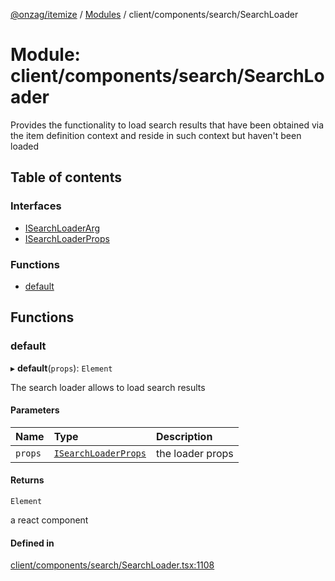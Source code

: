 [@onzag/itemize](../README.md) / [Modules](../modules.md) / client/components/search/SearchLoader

# Module: client/components/search/SearchLoader

Provides the functionality to load search results that have been obtained via the
item definition context and reside in such context but haven't been loaded

## Table of contents

### Interfaces

- [ISearchLoaderArg](../interfaces/client_components_search_SearchLoader.ISearchLoaderArg.md)
- [ISearchLoaderProps](../interfaces/client_components_search_SearchLoader.ISearchLoaderProps.md)

### Functions

- [default](client_components_search_SearchLoader.md#default)

## Functions

### default

▸ **default**(`props`): `Element`

The search loader allows to load search results

#### Parameters

| Name | Type | Description |
| :------ | :------ | :------ |
| `props` | [`ISearchLoaderProps`](../interfaces/client_components_search_SearchLoader.ISearchLoaderProps.md) | the loader props |

#### Returns

`Element`

a react component

#### Defined in

[client/components/search/SearchLoader.tsx:1108](https://github.com/onzag/itemize/blob/73e0c39e/client/components/search/SearchLoader.tsx#L1108)
